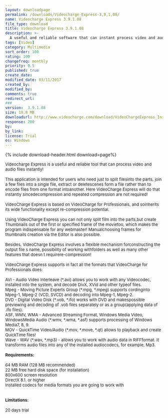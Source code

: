 ```yaml
---
layout: downloadpage
permalink: /downloads/Videocharge-Express-3,9,1,08/
name: Videocharge Express 3.9.1.08
file_type: download
title: Videocharge Express 3.9.1.08
description: >-
  A useful and reliable software that can instant process video and audio files
tags: [Video]
category: Multimedia
sort_order: 100
rating: 100
changefreq: monthly
priority: 0.5
published: true
create_date: 
modified_date: 03/11/2017
created_by: 
modified_by: 
comments: true
redirect_url: 
### 
version:  3.9.1.08
size: 19.8 MB
downloadurl: http://www.videocharge.com/download/VideoChargeExpress_Install.exe
response: 200
by: 
by_link: 
license: Trial 
os: Windows
---
```


{% include download-header.html download=page%}

<p style="fix-download-text !important">
<p><font size="2"><p>Videocharge Express is a useful and reliable tool that can process video and audio files instantly!<br />
<br />
This application is intended for users who need just to split filesinto the parts, join a few files into a single file, extract or deletescenes form a file rather than to encode files from one format intoanother. Here VideoCharge Express will do that instantly sincedecompression and repeated compression are not required! <br />
<br />
VideoCharge Express is based on VideoCharge for Professionals, and soinherits its wide functionality except re-compression potential. <br />
<br />
Using VideoCharge Express you can not only split film into the parts,but create Thumbnails out of the first or specified frame of the movietoo, which makes the program indispensable for any webmaster! Manualchoosing frames for thumbnails creation via the Editor is also possible. <br />
<br />
Besides, VideoCharge Express involves a flexible mechanism forconstructing the output file s name, possibility of working withfolders as well as many other features that doesn t requirere-compression! <br />
<br />
VideoCharge Express supports in fact all the formats that VideoCharge for Professionals does:<br />
<br />
AVI - Audio Video Interleave (*.avi) allows you to work with any Videocodec, installed into the system, and decode DivX, XVid and other typeof files. <br />
Mpeg - Moving Picture Experts Group (*.mpg, *.mpeg) supports cordinginto Mpeg-1, Mpeg-2 (VCD, SVCD) and decoding into Mpeg-1, Mpeg-2. <br />
DVD - Digital Video Disk (*.vob, *.ifo) works with DVD and makespossible previewing and decoding of .vob files separately or as a group(applying data of .ifo files). <br />
ASF, WMV, WMA - Advanced Streaming Format, Windows Media Video, WindowsMedia Audio (*.wmv, *.wma, *.asf) supports processing of Windows Media7, 8, 9. <br />
MOV - QuickTime Video/Audio (*.mov, *.move, *.qt) allows to playback and create QuickTime files! <br />
Wave - WAV (*.wav, *.mp3) - allows you to work with audio data in RIFFformat. It transforms audio files into any of the installed audiocodecs, for example, Mp3.<br />
<br />
<span><strong>Requirements:</strong></span><br />
<br />
64 MB RAM (128 MB recommended) <br />
22 MB free hard disk space (for installation) <br />
800x600 screen resolution <br />
DirectX 8.1. or higher <br />
Installed codecs for media formats you are going to work with<br />
<br />
<br />
<span><strong>Limitations:</strong></span><br />
<br />
20 days trial</p></p></p>
